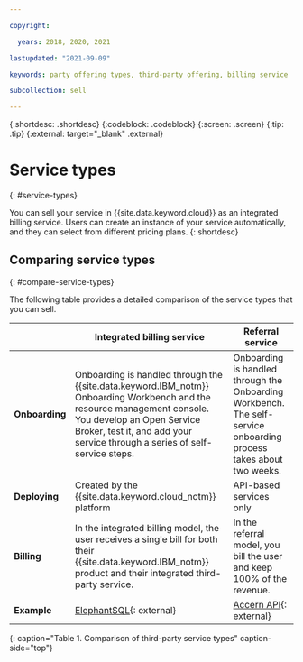 ```yaml
---

copyright:

  years: 2018, 2020, 2021

lastupdated: "2021-09-09"

keywords: party offering types, third-party offering, billing service

subcollection: sell

---
```


{:shortdesc: .shortdesc}
{:codeblock: .codeblock}
{:screen: .screen}
{:tip: .tip}
{:external: target="_blank" .external}

# Service types
{: #service-types}

You can sell your service in {{site.data.keyword.cloud}} as an integrated billing service. Users can create an instance of your service automatically, and they can select from different pricing plans. 
{: shortdesc}


## Comparing service types
{: #compare-service-types}

The following table provides a detailed comparison of the service types that you can sell.

|                | Integrated billing service | Referral service | 
|----------------|----------------------------|------------------|
| **Onboarding** | Onboarding is handled through the {{site.data.keyword.IBM_notm}} Onboarding Workbench and the resource management console. You develop an Open Service Broker, test it, and add your service through a series of self-service steps. | Onboarding is handled through the Onboarding Workbench. The self-service onboarding process takes about two weeks. | 
| **Deploying**  | Created by the {{site.data.keyword.cloud_notm}} platform | API-based services only | 
| **Billing**    |  In the integrated billing model, the user receives a single bill for both their {{site.data.keyword.IBM_notm}} product and their integrated third-party service. | In the referral model, you bill the user and keep 100% of the revenue.  | 
| **Example**    | [ElephantSQL](/catalog/services/elephantsql){: external} | [Accern API](/catalog/services/accern-api){: external} | 
{: caption="Table 1. Comparison of third-party service types" caption-side="top"}
